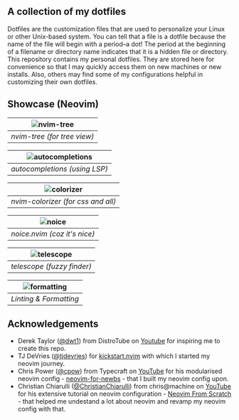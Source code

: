 ## A collection of my dotfiles
Dotfiles are the customization files that are used to personalize your Linux or other Unix-based system. You can tell that a file is a dotfile because the name of the file will begin with a period–a dot! The period at the beginning of a filename or directory name indicates that it is a hidden file or directory. This repository contains my personal dotfiles. They are stored here for convenience so that I may quickly access them on new machines or new installs. Also, others may find some of my configurations helpful in customizing their own dotfiles.

## Showcase (Neovim)
| ![nvim-tree](https://github.com/shreyas-a-s/dotfiles/assets/137637016/d547ad7e-b445-49c3-8823-f621741908ec) |
|:--:| 
| *nvim-tree (for tree view)* |


| ![autocompletions](https://github.com/shreyas-a-s/dotfiles/assets/137637016/26e53dab-7f4a-4773-a301-5e75cddc2b31) | 
|:--:| 
| *autocompletions (using LSP)* |


| ![colorizer](https://github.com/shreyas-a-s/dotfiles/assets/137637016/6a2beb67-9b54-4a58-b01b-61df13eca28c) | 
|:--:| 
| *nvim-colorizer (for css and all)* |


| ![noice](https://github.com/shreyas-a-s/dotfiles/assets/137637016/46f6569e-5e10-4117-848c-2ef3b31dd54e) | 
|:--:| 
| *noice.nvim (coz it's nice)* |


| ![telescope](https://github.com/shreyas-a-s/dotfiles/assets/137637016/68ae2f8b-6b2c-4d2a-80ca-26254d6ab967) | 
|:--:| 
| *telescope (fuzzy finder)* |

| ![formatting](https://github.com/shreyas-a-s/dotfiles/assets/137637016/0a34fdb7-a043-4ee8-9332-bfb98430dd47) |
|:--:| 
| *Linting & Formatting* |

## Acknowledgements
- Derek Taylor ([@dwt1](https://gitlab.com/dwt1)) from DistroTube on [Youtube](https://youtube.com/@DistroTube) for inspiring me to create this repo.
- TJ DeVries ([@tjdevries](https://github.com/tjdevries)) for [kickstart.nvim](https://github.com/nvim-lua/kickstart.nvim) with which I started my neovim journey.
- Chris Power ([@cpow](https://github.com/cpow)) from Typecraft on [YouTube](https://www.youtube.com/@typecraft_dev) for his modularised neovim config - [neovim-for-newbs](https://github.com/cpow/neovim-for-newbs) - that I built my neovim config upon.
- Christian Chiarulli ([@ChristianChiarulli](https://github.com/ChristianChiarulli)) from chris@machine on [YouTube](https://www.youtube.com/@chrisatmachine) for his extensive tutorial on neovim configuration - [Neovim From Scratch](https://www.youtube.com/playlist?list=PLhoH5vyxr6Qq41NFL4GvhFp-WLd5xzIzZ) - that helped me undestand a lot about neovim and revamp my neovim config with that.
